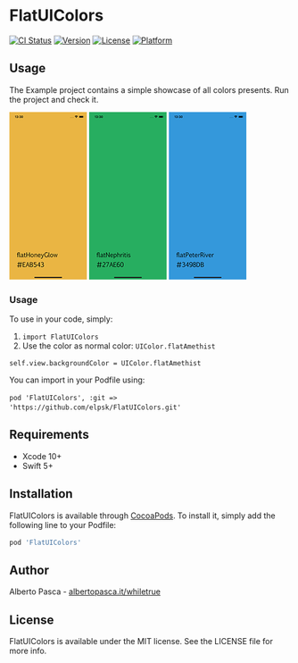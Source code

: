 # FlatUIColors

[![CI Status](https://img.shields.io/travis/alberto.pasca@gmail.com/FlatUIColors.svg?style=flat)](https://travis-ci.org/alberto.pasca@gmail.com/FlatUIColors)
[![Version](https://img.shields.io/cocoapods/v/FlatUIColors.svg?style=flat)](https://cocoapods.org/pods/FlatUIColors)
[![License](https://img.shields.io/cocoapods/l/FlatUIColors.svg?style=flat)](https://cocoapods.org/pods/FlatUIColors)
[![Platform](https://img.shields.io/cocoapods/p/FlatUIColors.svg?style=flat)](https://cocoapods.org/pods/FlatUIColors)

## Usage

The Example project contains a simple showcase of all colors presents. Run the project and check it.

![](AA.png) ![](BB.png) ![](CC.png)

### Usage

To use in your code, simply:  

1. `import FlatUIColors`  
2. Use the color as normal color: `UIColor.flatAmethist`

```
self.view.backgroundColor = UIColor.flatAmethist
```

You can import in your Podfile using:  

`pod 'FlatUIColors', :git => 'https://github.com/elpsk/FlatUIColors.git'`


## Requirements
- Xcode 10+
- Swift 5+

## Installation

FlatUIColors is available through [CocoaPods](https://cocoapods.org). To install
it, simply add the following line to your Podfile:

```ruby
pod 'FlatUIColors'
```

## Author

Alberto Pasca - [albertopasca.it/whiletrue](https://www.albertopasca.it/whiletrue)

## License

FlatUIColors is available under the MIT license. See the LICENSE file for more info.
